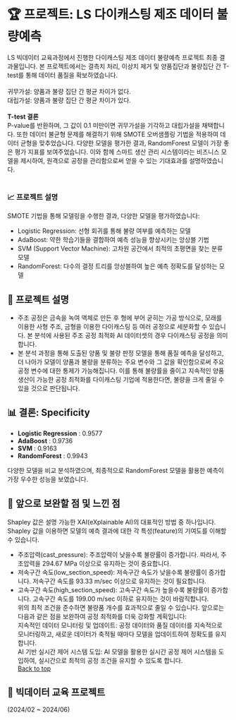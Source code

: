 <a name="top"></a>
# 🏆 프로젝트: LS 다이캐스팅 제조 데이터 불량예측

LS 빅데이터 교육과정에서 진행한 다이캐스팅 제조 데이터 불량예측 프로젝트 최종 결과물입니다. 본 프로젝트에서는 결측치 처리, 이상치 제거 및 양품집단과 불량집단 간 T-test를 통해 데이터 품질을 확보하였습니다.
<br><br>
귀무가설: 양품과 불량 집단 간 평균 차이가 없다.        
대립가설: 양품과 불량 집단 간 평균 차이가 있다.       
<br>
**T-test 결론**         
P-value를 반환하며, 그 값이 0.1 미만이면 귀무가설을 기각하고 대립가설을 채택합니다. 또한 데이터 불균형 문제를 해결하기 위해 SMOTE 오버샘플링 기법을 적용하여 데이터 균형을 맞추었습니다. 다양한 모델을 평가한 결과, RandomForest 모델이 가장 좋은 평가 지표를 보여주었습니다. 이와 함께 스마트 생산 관리 시스템이라는 비즈니스 모델을 제시하여, 원격으로 공정을 관리함으로써 얻을 수 있는 기대효과를 설명하였습니다.
<br><br>
### 📈 프로젝트 설명
SMOTE 기법을 통해 모델링을 수행한 결과, 다양한 모델을 평가하였습니다:         
- Logistic Regression: 선형 회귀를 통해 불량 여부를 예측하는 모델       
- AdaBoost: 약한 학습기들을 결합하여 예측 성능을 향상시키는 앙상블 기법       
- SVM (Support Vector Machine): 고차원 공간에서 최적의 초평면을 찾는 분류 모델       
- RandomForest: 다수의 결정 트리를 앙상블하여 높은 예측 정확도를 달성하는 모델
  
## 📌 프로젝트 설명
- 주조 공정은 금속을 녹여 액체로 만든 후 형에 부어 굳히는 가공 방식으로, 모래를 이용한 사형 주조, 금형을 이용한 다이캐스팅 등 여러 공정으로 세분화할 수 있습니다. 본 분석에 사용된 주조 공정 최적화 AI 데이터셋의 경우 다이캐스팅 공정을 의미합니다.       
- 본 분석 과정을 통해 도출된 양품 및 불량 판정 모델을 통해 품질 예측을 달성하고, 더 나아가 모델이 양품과 불량을 분류하는 주요 변수와 그 값을 확인함으로써 주요 공정 변수에 대한 통제가 가능해집니다. 이를 통해 불량률을 줄이고 지속적인 양품 생산이 가능한 공정 최적화를 다이캐스팅 기업에 적용한다면, 불량을 크게 줄일 수 있을 것으로 판단됩니다.        

## 📊 결론: Specificity
- **Logistic Regression** : 0.9577
- **AdaBoost** : 0.9736
- **SVM** : 0.9163
- **RandomForest** : 0.9943  

다양한 모델을 비교 분석하였으며, 최종적으로 RandomForest 모델을 활용한 예측이 가장 우수한 성능을 보였습니다. 

## 🚀 앞으로 보완할 점 및 느낀 점
Shapley 값은 설명 가능한 XAI(eXplainable AI)의 대표적인 방법 중 하나입니다. Shapley 값을 이용하면 모델의 예측 결과에 대한 각 특성(feature)의 기여도를 이해할 수 있습니다.          
- 주조압력(cast_pressure): 주조압력이 낮을수록 불량률이 증가합니다. 따라서, 주조압력을 294.67 MPa 이상으로 유지하는 것이 중요합니다.
- 저속구간 속도(low_section_speed): 저속구간 속도가 낮을수록 불량률이 증가합니다. 저속구간 속도를 93.33 m/sec 이상으로 유지하는 것이 필요합니다.
- 고속구간 속도(high_section_speed): 고속구간 속도가 높을수록 불량률이 증가합니다. 고속구간 속도를 199.00 m/sec 이하로 유지하는 것이 바람직합니다.          
위의 최적 조건을 준수하면 불량품 개수를 효과적으로 줄일 수 있습니다. 앞으로는 다음과 같은 점을 보완하여 공정 최적화를 더욱 강화할 계획입니다:      
지속적인 데이터 모니터링 및 업데이트: 공정 데이터와 품질 데이터를 지속적으로 모니터링하고, 새로운 데이터가 축적될 때마다 모델을 업데이트하여 정확도를 유지합니다.      
AI 기반 실시간 제어 시스템 도입: AI 모델을 활용한 실시간 공정 제어 시스템을 도입하여, 실시간으로 최적의 공정 조건을 유지할 수 있도록 합니다.        
[Back to top](#top)

## 📅 빅데이터 교육 프로젝트
(2024/02 ~ 2024/06)


